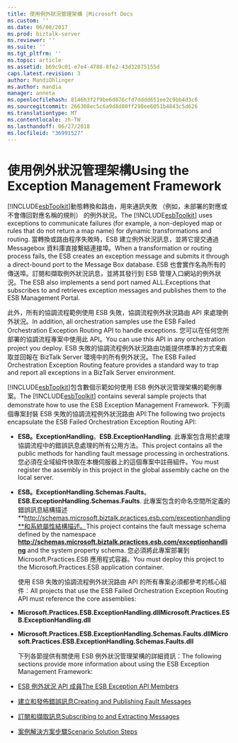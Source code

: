 ```yaml
---
title: 使用例外狀況管理架構 |Microsoft Docs
ms.custom: ''
ms.date: 06/08/2017
ms.prod: biztalk-server
ms.reviewer: ''
ms.suite: ''
ms.tgt_pltfrm: ''
ms.topic: article
ms.assetid: b69c9c01-e7e4-4788-8fe2-43d32075155d
caps.latest.revision: 3
author: MandiOhlinger
ms.author: mandia
manager: anneta
ms.openlocfilehash: 8146b3f2f9be6d076cfd7dddd651ee2c9bb4d3c6
ms.sourcegitcommit: 266308ec5c6a9d8d80ff298ee6051b4843c5d626
ms.translationtype: MT
ms.contentlocale: zh-TW
ms.lasthandoff: 06/27/2018
ms.locfileid: "36991527"
---
```

# <a name="using-the-exception-management-framework"></a><span data-ttu-id="3dc92-102">使用例外狀況管理架構</span><span class="sxs-lookup"><span data-stu-id="3dc92-102">Using the Exception Management Framework</span></span>
<span data-ttu-id="3dc92-103">[!INCLUDE[esbToolkit](../includes/esbtoolkit-md.md)]動態轉換和路由，用來通訊失敗 （例如，未部署的對應或不會傳回對應名稱的規則） 的例外狀況。</span><span class="sxs-lookup"><span data-stu-id="3dc92-103">The [!INCLUDE[esbToolkit](../includes/esbtoolkit-md.md)] uses exceptions to communicate failures (for example, a non-deployed map or rules that do not return a map name) for dynamic transformations and routing.</span></span> <span data-ttu-id="3dc92-104">當轉換或路由程序失敗時，ESB 建立例外狀況訊息，並將它提交通過 Messagebox 資料庫直接繫結連接埠。</span><span class="sxs-lookup"><span data-stu-id="3dc92-104">When a transformation or routing process fails, the ESB creates an exception message and submits it through a direct-bound port to the Message Box database.</span></span> <span data-ttu-id="3dc92-105">ESB 也會實作名為所有的傳送埠。訂閱和擷取例外狀況訊息，並將其發行到 ESB 管理入口網站的例外狀況。</span><span class="sxs-lookup"><span data-stu-id="3dc92-105">The ESB also implements a send port named ALL.Exceptions that subscribes to and retrieves exception messages and publishes them to the ESB Management Portal.</span></span>  

 <span data-ttu-id="3dc92-106">此外，所有的協調流程範例使用 ESB 失敗，協調流程例外狀況路由 API 來處理例外狀況。</span><span class="sxs-lookup"><span data-stu-id="3dc92-106">In addition, all orchestration samples use the ESB Failed Orchestration Exception Routing API to handle exceptions.</span></span> <span data-ttu-id="3dc92-107">您可以在任何您所部署的協調流程專案中使用此 API。</span><span class="sxs-lookup"><span data-stu-id="3dc92-107">You can use this API in any orchestration project you deploy.</span></span> <span data-ttu-id="3dc92-108">ESB 失敗的協調流程例外狀況路由功能提供標準的方式來截取並回報在 BizTalk Server 環境中的所有例外狀況。</span><span class="sxs-lookup"><span data-stu-id="3dc92-108">The ESB Failed Orchestration Exception Routing feature provides a standard way to trap and report all exceptions in a BizTalk Server environment.</span></span>  

 <span data-ttu-id="3dc92-109">[!INCLUDE[esbToolkit](../includes/esbtoolkit-md.md)]包含數個示範如何使用 ESB 例外狀況管理架構的範例專案。</span><span class="sxs-lookup"><span data-stu-id="3dc92-109">The [!INCLUDE[esbToolkit](../includes/esbtoolkit-md.md)] contains several sample projects that demonstrate how to use the ESB Exception Management Framework.</span></span> <span data-ttu-id="3dc92-110">下列兩個專案封裝 ESB 失敗的協調流程例外狀況路由 API:</span><span class="sxs-lookup"><span data-stu-id="3dc92-110">The following two projects encapsulate the ESB Failed Orchestration Exception Routing API:</span></span>  

- <span data-ttu-id="3dc92-111">**ESB。ExceptionHandling**。</span><span class="sxs-lookup"><span data-stu-id="3dc92-111">**ESB.ExceptionHandling**.</span></span> <span data-ttu-id="3dc92-112">此專案包含用於處理協調流程中的錯誤訊息處理的所有公用方法。</span><span class="sxs-lookup"><span data-stu-id="3dc92-112">This project contains all the public methods for handling fault message processing in orchestrations.</span></span> <span data-ttu-id="3dc92-113">您必須在全域組件快取在本機伺服器上的這個專案中註冊組件。</span><span class="sxs-lookup"><span data-stu-id="3dc92-113">You must register the assembly in this project in the global assembly cache on the local server.</span></span>  

- <span data-ttu-id="3dc92-114">**ESB。ExceptionHandling.Schemas.Faults**。</span><span class="sxs-lookup"><span data-stu-id="3dc92-114">**ESB.ExceptionHandling.Schemas.Faults**.</span></span> <span data-ttu-id="3dc92-115">此專案包含的命名空間所定義的錯誤訊息結構描述**http://schemas.microsoft.biztalk.practices.esb.com/exceptionhandling**和系統屬性結構描述。</span><span class="sxs-lookup"><span data-stu-id="3dc92-115">This project contains the fault message schema defined by the namespace **http://schemas.microsoft.biztalk.practices.esb.com/exceptionhandling** and the system property schema.</span></span> <span data-ttu-id="3dc92-116">您必須將此專案部署到 Microsoft.Practices.ESB 應用程式容器。</span><span class="sxs-lookup"><span data-stu-id="3dc92-116">You must deploy this project to the Microsoft.Practices.ESB application container.</span></span>  

  <span data-ttu-id="3dc92-117">使用 ESB 失敗的協調流程例外狀況路由 API 的所有專案必須都參考的核心組件：</span><span class="sxs-lookup"><span data-stu-id="3dc92-117">All projects that use the ESB Failed Orchestration Exception Routing API must reference the core assemblies:</span></span>  

- <span data-ttu-id="3dc92-118">**Microsoft.Practices.ESB.ExceptionHandling.dll**</span><span class="sxs-lookup"><span data-stu-id="3dc92-118">**Microsoft.Practices.ESB.ExceptionHandling.dll**</span></span>  

- <span data-ttu-id="3dc92-119">**Microsoft.Practices.ESB.ExceptionHandling.Schemas.Faults.dll**</span><span class="sxs-lookup"><span data-stu-id="3dc92-119">**Microsoft.Practices.ESB.ExceptionHandling.Schemas.Faults.dll**</span></span>  

  <span data-ttu-id="3dc92-120">下列各節提供有關使用 ESB 例外狀況管理架構的詳細資訊：</span><span class="sxs-lookup"><span data-stu-id="3dc92-120">The following sections provide more information about using the ESB Exception Management Framework:</span></span>  

- [<span data-ttu-id="3dc92-121">ESB 例外狀況 API 成員</span><span class="sxs-lookup"><span data-stu-id="3dc92-121">The ESB Exception API Members</span></span>](../esb-toolkit/the-esb-exception-api-members.md)  

- [<span data-ttu-id="3dc92-122">建立和發佈錯誤訊息</span><span class="sxs-lookup"><span data-stu-id="3dc92-122">Creating and Publishing Fault Messages</span></span>](../esb-toolkit/creating-and-publishing-fault-messages.md)  

- [<span data-ttu-id="3dc92-123">訂閱和擷取訊息</span><span class="sxs-lookup"><span data-stu-id="3dc92-123">Subscribing to and Extracting Messages</span></span>](../esb-toolkit/subscribing-to-and-extracting-messages.md)  

- [<span data-ttu-id="3dc92-124">案例解決方案步驟</span><span class="sxs-lookup"><span data-stu-id="3dc92-124">Scenario Solution Steps</span></span>](../esb-toolkit/scenario-solution-steps.md)
